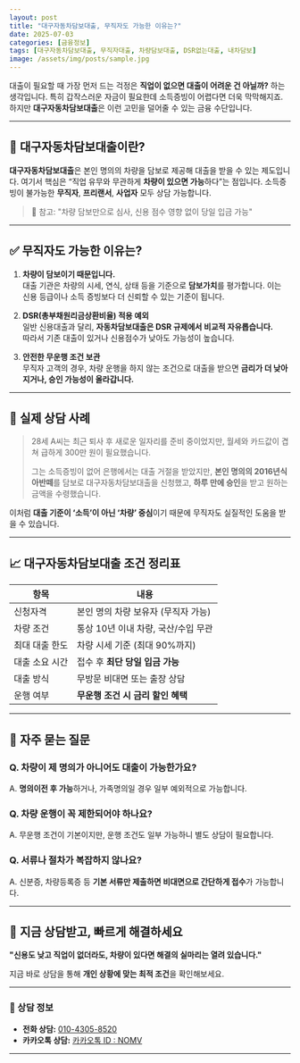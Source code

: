 ```yaml
---
layout: post
title: "대구자동차담보대출, 무직자도 가능한 이유는?"
date: 2025-07-03
categories: [금융정보]
tags: [대구자동차담보대출, 무직자대출, 차량담보대출, DSR없는대출, 내차담보]
image: /assets/img/posts/sample.jpg
---
```


대출이 필요할 때 가장 먼저 드는 걱정은 **직업이 없으면 대출이 어려운 건 아닐까?** 하는 생각입니다. 특히 갑작스러운 자금이 필요한데 소득증빙이 어렵다면 더욱 막막해지죠. 하지만 **대구자동차담보대출**은 이런 고민을 덜어줄 수 있는 금융 수단입니다.

---

## 🚗 대구자동차담보대출이란?

**대구자동차담보대출**은 본인 명의의 차량을 담보로 제공해 대출을 받을 수 있는 제도입니다. 여기서 핵심은 “직업 유무와 무관하게 **차량이 있으면 가능**하다”는 점입니다. 소득증빙이 불가능한 **무직자**, **프리랜서**, **사업자** 모두 상담 가능합니다.

> 📌 참고: "차량 담보만으로 심사, 신용 점수 영향 없이 당일 입금 가능"

---

## ✅ 무직자도 가능한 이유는?

1. **차량이 담보이기 때문입니다.**  
   대출 기관은 차량의 시세, 연식, 상태 등을 기준으로 **담보가치**를 평가합니다. 이는 신용 등급이나 소득 증빙보다 더 신뢰할 수 있는 기준이 됩니다.

2. **DSR(총부채원리금상환비율) 적용 예외**  
   일반 신용대출과 달리, **자동차담보대출은 DSR 규제에서 비교적 자유롭습니다.**  
   따라서 기존 대출이 있거나 신용점수가 낮아도 가능성이 높습니다.

3. **안전한 무운행 조건 보관**  
   무직자 고객의 경우, 차량 운행을 하지 않는 조건으로 대출을 받으면 **금리가 더 낮아지거나, 승인 가능성이 올라갑니다.**

---

## 📌 실제 상담 사례

> 28세 A씨는 최근 퇴사 후 새로운 일자리를 준비 중이었지만, 월세와 카드값이 겹쳐 급하게 300만 원이 필요했습니다.  
>  
> 그는 소득증빙이 없어 은행에서는 대출 거절을 받았지만, **본인 명의의 2016년식 아반떼**를 담보로 대구자동차담보대출을 신청했고, **하루 만에 승인**을 받고 원하는 금액을 수령했습니다.

이처럼 **대출 기준이 ‘소득’이 아닌 ‘차량’ 중심**이기 때문에 무직자도 실질적인 도움을 받을 수 있습니다.

---

## 📈 대구자동차담보대출 조건 정리표

| 항목             | 내용                                    |
|------------------|-----------------------------------------|
| 신청자격         | 본인 명의 차량 보유자 (무직자 가능)       |
| 차량 조건        | 통상 10년 이내 차량, 국산/수입 무관     |
| 최대 대출 한도   | 차량 시세 기준 (최대 90%까지)            |
| 대출 소요 시간   | 접수 후 **최단 당일 입금 가능**         |
| 대출 방식        | 무방문 비대면 또는 출장 상담              |
| 운행 여부         | **무운행 조건 시 금리 할인 혜택**         |

---

## 💬 자주 묻는 질문

### Q. 차량이 제 명의가 아니어도 대출이 가능한가요?
A. **명의이전 후 가능**하거나, 가족명의일 경우 일부 예외적으로 가능합니다.

### Q. 차량 운행이 꼭 제한되어야 하나요?
A. 무운행 조건이 기본이지만, 운행 조건도 일부 가능하니 별도 상담이 필요합니다.

### Q. 서류나 절차가 복잡하지 않나요?
A. 신분증, 차량등록증 등 **기본 서류만 제출하면 비대면으로 간단하게 접수**가 가능합니다.

---

## 🤝 지금 상담받고, 빠르게 해결하세요

**"신용도 낮고 직업이 없더라도, 차량이 있다면 해결의 실마리는 열려 있습니다."**

지금 바로 상담을 통해 **개인 상황에 맞는 최적 조건**을 확인해보세요.

---

### 📱 상담 정보

- **전화 상담:** [010-4305-8520](tel:+01043058520)  
- **카카오톡 상담:** [카카오톡 ID : NOMV](http://qr.kakao.com/talk/Mn4n0eBRcrJ.Lg7JzM6792eJ8pI-)

---
